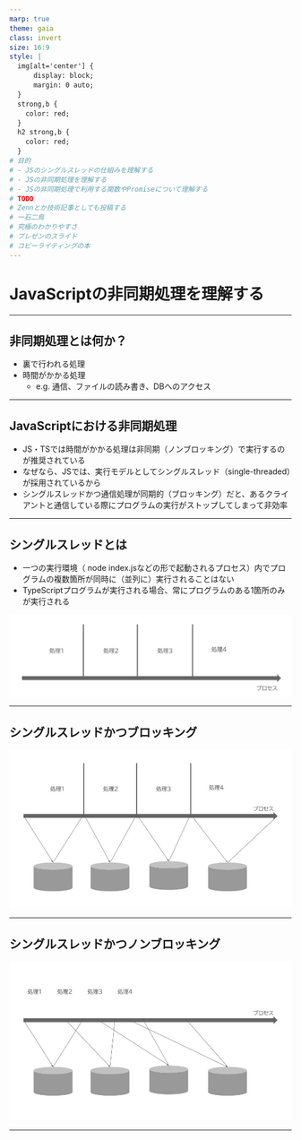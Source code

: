 ```yaml
---
marp: true
theme: gaia
class: invert
size: 16:9
style: |
  img[alt='center'] {
      display: block;
      margin: 0 auto;
  }
  strong,b {
    color: red;
  }
  h2 strong,b {
    color: red;
  }
# 目的
# - JSのシングルスレッドの仕組みを理解する
# - JSの非同期処理を理解する
# - JSの非同期処理で利用する関数やPromiseについて理解する
# TODO
# Zennとか技術記事としても投稿する
# 一石二鳥
# 究極のわかりやすさ
# プレゼンのスライド
# コピーライティングの本
---
```


<!--
_class:
  - lead
  - invert
_footer: ""
-->

# JavaScriptの非同期処理を理解する

---

## 非同期処理とは何か？

- 裏で行われる処理
- 時間がかかる処理
    - e.g. 通信、ファイルの読み書き、DBへのアクセス

---

## JavaScriptにおける非同期処理

- JS・TSでは時間がかかる処理は非同期（ノンブロッキング）で実行するのが推奨されている
- なぜなら、JSでは、実行モデルとしてシングルスレッド（single-threaded）が採用されているから
- シングルスレッドかつ通信処理が同期的（ブロッキング）だと、あるクライアントと通信している際にプログラムの実行がストップしてしまって非効率

---

## シングルスレッドとは

- 一つの実行環境（ node index.jsなどの形で起動されるプロセス）内でプログラムの複数箇所が同時に（並列に）実行されることはない
- TypeScriptプログラムが実行される場合、常にプログラムのある1箇所のみが実行される

![w:980 center drop-shadow](4.png)

---

## シングルスレッドかつブロッキング

![w:940 center drop-shadow](2.jpg)

---

## シングルスレッドかつノンブロッキング

![w:940 center drop-shadow](3.jpg)

---

<!--
backgroundColor: black
footer: ""
-->

